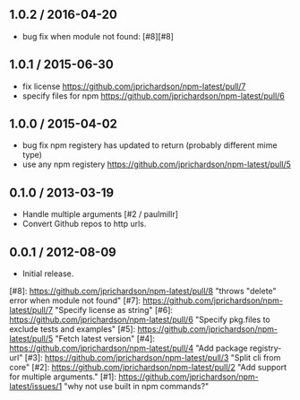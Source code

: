 1.0.2 / 2016-04-20
------------------
- bug fix when module not found: [#8][#8]

1.0.1 / 2015-06-30
------------------
- fix license https://github.com/jprichardson/npm-latest/pull/7
- specify files for npm https://github.com/jprichardson/npm-latest/pull/6

1.0.0 / 2015-04-02
------------------
- bug fix npm registery has updated to return (probably different mime type)
- use any npm registery https://github.com/jprichardson/npm-latest/pull/5

0.1.0 / 2013-03-19
------------------
* Handle multiple arguments [#2 / paulmillr]
* Convert Github repos to http urls.

0.0.1 / 2012-08-09
------------------
* Initial release.

[#8]: https://github.com/jprichardson/npm-latest/pull/8      "throws "delete" error when module not found"
[#7]: https://github.com/jprichardson/npm-latest/pull/7      "Specify license as string"
[#6]: https://github.com/jprichardson/npm-latest/pull/6      "Specify pkg.files to exclude tests and examples"
[#5]: https://github.com/jprichardson/npm-latest/pull/5      "Fetch latest version"
[#4]: https://github.com/jprichardson/npm-latest/pull/4      "Add package registry-url"
[#3]: https://github.com/jprichardson/npm-latest/pull/3      "Split cli from core"
[#2]: https://github.com/jprichardson/npm-latest/pull/2      "Add support for multiple arguments."
[#1]: https://github.com/jprichardson/npm-latest/issues/1    "why not use built in npm commands?"
